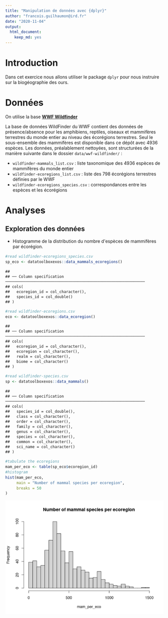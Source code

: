 ```yaml
---
title: "Manipulation de données avec {dplyr}"
author: "francois.guilhaumon@ird.fr"
date: "2020-11-04"
output:
  html_document:
    keep_md: yes
---
```




# Introduction

Dans cet exercice nous allons utiliser le package `dplyr` pour nous instruire sur la biogéographie des ours.

# Données

On utilise la base [**WWF Wildfinder**](https://www.worldwildlife.org/pages/wildfinder-database)

La base de données WildFinder du WWF contient des données de présence/absence pour les amphibiens, reptiles, oiseaux et mammifères terrestres du monde entier au niveau des écorégions terrestres. Seul le sous-ensemble des mammifères est disponible dans ce dépôt avec 4936 espèces. Les données, préalablement nettoyées, sont structurées de la manière suivante dans le dossier `data/wwf-wildfinder/` :

  - `wildfinder-mammals_list.csv` : liste taxonomique des 4936 espèces de mammifères du monde entier
  - `wildfinder-ecoregions_list.csv` : liste des 798 écorégions terrestres définies par le WWF
  - `wildfinder-ecoregions_species.csv` : correspondances entre les espèces et les écorégions

# Analyses

## Exploration des données

- Histogramme de la distribution du nombre d'espèces de mammifères par écorégion.


```r
#read wildfinder-ecoregions_species.csv
sp_eco <- datatoolboxexos::data_mammals_ecoregions()
```

```
## 
## ── Column specification ──────────────────────────────────────────────────────────────
## cols(
##   ecoregion_id = col_character(),
##   species_id = col_double()
## )
```

```r
#read wildfinder-ecoregions.csv
eco <- datatoolboxexos::data_ecoregion()
```

```
## 
## ── Column specification ──────────────────────────────────────────────────────────────
## cols(
##   ecoregion_id = col_character(),
##   ecoregion = col_character(),
##   realm = col_character(),
##   biome = col_character()
## )
```

```r
#read wildfinder-species.csv
sp <- datatoolboxexos::data_mammals()
```

```
## 
## ── Column specification ──────────────────────────────────────────────────────────────
## cols(
##   species_id = col_double(),
##   class = col_character(),
##   order = col_character(),
##   family = col_character(),
##   genus = col_character(),
##   species = col_character(),
##   common = col_character(),
##   sci_name = col_character()
## )
```

```r
#tabulate the ecoregions
mam_per_eco <- table(sp_eco$ecoregion_id)
#histogram
hist(mam_per_eco,
     main = "Number of mammal species per ecoregion",
     breaks = 50
)
```

![](exo_dplyr_files/figure-html/explo_histo-1.png)<!-- -->
